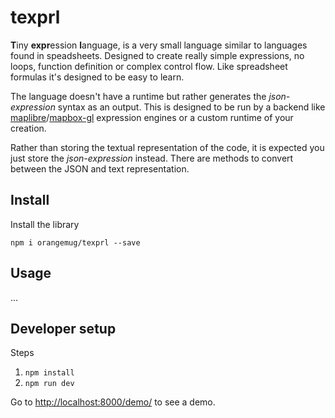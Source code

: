 # texprl

**T**iny **expr**ession **l**anguage, is a very small language similar to languages found in speadsheets. Designed to create really simple expressions, no loops, function definition or complex control flow. Like spreadsheet formulas it's designed to be easy to learn.

The language doesn't have a runtime but rather generates the _json-expression_ syntax as an output. This is designed to be run by a backend like [maplibre][maplibre-expressions]/[mapbox-gl][mapbox-gl-expressions] expression engines or a custom runtime of your creation.

Rather than storing the textual representation of the code, it is expected you just store the _json-expression_ instead. There are methods to convert between the JSON and text representation.


## Install
Install the library

```
npm i orangemug/texprl --save
```


## Usage
...



## Developer setup

Steps

1.  `npm install`
2.  `npm run dev`

Go to <http://localhost:8000/demo/> to see a demo.


[mapbox-gl-expressions]: https://docs.mapbox.com/mapbox-gl-js/style-spec/expressions/
[maplibre-expressions]: https://docs.maptiler.com/gl-style-specification/expressions
